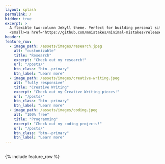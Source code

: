 ```yaml
---
layout: splash
permalink: /
hidden: true
excerpt: >
  A flexible two-column Jekyll theme. Perfect for building personal sites, blogs, and portfolios.<br />
  <small><a href="https://github.com/mmistakes/minimal-mistakes/releases/tag/4.24.0">Latest release v4.24.0</a></small>
header:
feature_row:
  - image_path: /assets/images/research.jpeg
    alt: "customizable"
    title: "Research"
    excerpt: "Check out my research!"
    url: "/posts/"
    btn_class: "btn--primary"
    btn_label: "Learn more"
  - image_path: /assets/images/creative-writing.jpeg
    alt: "fully responsive"
    title: "Creative Writing"
    excerpt: "Check out my Creative Writing pieces!"
    url: "/posts/"
    btn_class: "btn--primary"
    btn_label: "Learn more"
  - image_path: /assets/images/coding.jpeg
    alt: "100% free"
    title: "Programming"
    excerpt: "Check out my coding projects!"
    url: "/posts/"
    btn_class: "btn--primary"
    btn_label: "Learn more"      
---
```

<br/>
{% include feature_row %}